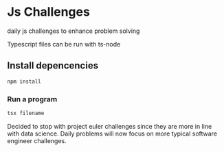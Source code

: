 # Js Challenges
daily js challenges to enhance problem solving

Typescript files can be run with ts-node

## Install depencencies
```bash
npm install
```

### Run a program
``` bash
tsx filename
```

Decided to stop with project euler challenges since they are more in line with data science. Daily problems will now focus on more typical software engineer challenges.
